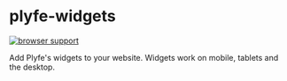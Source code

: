 plyfe-widgets
=============

[![browser support](https://ci.testling.com/plyfe/plyfe-widgets.png)](https://ci.testling.com/plyfe/plyfe-widgets)

Add Plyfe's widgets to your website. Widgets work on mobile, tablets and the
desktop.
